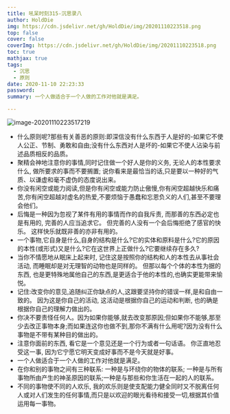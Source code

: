 ```yaml
---
title: 吼呆时刻315-沉思录八
author: HoldDie
img: https://cdn.jsdelivr.net/gh/HoldDie/img/20201110223518.png
top: false
cover: false
coverImg: https://cdn.jsdelivr.net/gh/HoldDie/img/20201110223518.png
toc: true
mathjax: true
tags:
  - 沉思
  - 原则
date: 2020-11-10 22:23:33
password:
summary: 一个人做适合于一个人做的工作对他就是满足。

---
```


![image-20201110223517219](https://cdn.jsdelivr.net/gh/HoldDie/img/20201110223518.png)

- 什么原则呢?那些有关善恶的原则:即深信没有什么东西于人是好的-如果它不使人公正、节制、勇敢和自由;没有什么东西对人是坏的-如果它不使人沾染与前述品质相反的品质。
- 聚精会神地注意你的事情,同时记住做一个好人是你的义务, 无论人的本性要求什么, 做所要求的事而不要搁置; 说你看来是最恰当的话,只是要以一种好的气质、以谦虚和毫不虚伪的态度说出来。
- 你没有闲空或能力阅读,但是你有闲空或能力防止傲慢,你有闲空超越快乐和痛苦,你有闲空超越对虚名的热爱,不要烦恼于愚蠢和忘恩负义的人们,甚至不要理会他们。
- 后悔是一种因为忽视了某件有用的事情而作的自我斥责, 而那善的东西必定也是有用的, 完善的人应当追求它。 但完善的人没有一个会后悔拒绝了感官的快乐。 这样快乐就既非善的亦非有用的。
- 一个事物,它自身是什么,自身的结构是什么?它的实体和原料是什么?它的原因的本性(或形式)又是什么?它在这世界上正做什么?它要继续存在多久?
- 当你不情愿地从眠床上起来时, 记住这是按照你的结构和人的本性去从事社会活动, 而睡眠却是对无理智的动物也是同样的。 但那以每个个体的本性为据的东西, 也是更特殊地属他自己的东西,是更适合于他的本性的,也确实更能带来愉悦。
- 记住:改变你的意见,追随纠正你缺点的人,这跟要坚持你的错误一样,是和自由一致的。 因为这是你自己的活动, 这活动是根据你自己的运动和判断, 也的确是根据你自己的理解力做出的。
- 你决不要责怪任何人。因为如果你能够,就去改变那原因;但如果你不能够,那至少去改正事物本身;而如果连这你也做不到,那你不满有什么用呢?因为没有什么事物是不带有某种目的做出的。
- 注意你面前的东西, 看它是一个意见还是一个行为或者一句话语。 你正直地忍受这一事, 因为它宁愿它明天变成好事而不是今天就是好事。
- 一个人做适合于一个人做的工作对他就是满足。
- 在你和别的事物之间有三种联系: 一种是与环绕你的物体的联系; 一种是与所有事物所由产生的神圣原因的联系;一种是与那些和你生活在一起的人的联系。
- 不同的事物使不同的人欢乐, 我的欢乐则是使支配能力健全同时又不脱离任何人或对人们发生的任何事情,而只是以欢迎的眼光看待和接受一切,根据其价值运用每一事物。